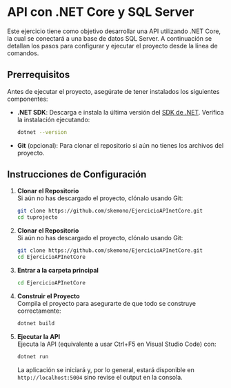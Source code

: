 # API con .NET Core y SQL Server

Este ejercicio tiene como objetivo desarrollar una API utilizando .NET Core, la cual se conectará a una base de datos SQL Server. A continuación se detallan los pasos para configurar y ejecutar el proyecto desde la línea de comandos.

## Prerrequisitos

Antes de ejecutar el proyecto, asegúrate de tener instalados los siguientes componentes:

- **.NET SDK**: Descarga e instala la última versión del [SDK de .NET](https://dotnet.microsoft.com/download). Verifica la instalación ejecutando:
  ```bash
  dotnet --version
  ```
- **Git** (opcional): Para clonar el repositorio si aún no tienes los archivos del proyecto.

## Instrucciones de Configuración

1. **Clonar el Repositorio**  
   Si aún no has descargado el proyecto, clónalo usando Git:
   ```bash
   git clone https://github.com/skemono/EjercicioAPInetCore.git
   cd tuprojecto
   ```
2. **Clonar el Repositorio**  
   Si aún no has descargado el proyecto, clónalo usando Git:
   ```bash
   git clone https://github.com/skemono/EjercicioAPInetCore.git
   cd EjercicioAPInetCore
   ```
3. **Entrar a la carpeta principal**  
   ```bash
   cd EjercicioAPInetCore
   ```
4. **Construir el Proyecto**  
   Compila el proyecto para asegurarte de que todo se construye correctamente:
   ```bash
   dotnet build
   ```

5. **Ejecutar la API**  
   Ejecuta la API (equivalente a usar Ctrl+F5 en Visual Studio Code) con:
   ```bash
   dotnet run
   ```
   La aplicación se iniciará y, por lo general, estará disponible en `http://localhost:5004` sino revise el output en la consola.
